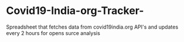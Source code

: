 # Covid19-India-org-Tracker-
Spreadsheet that fetches data from covid19india.org API's and updates every 2 hours for opens surce analysis

